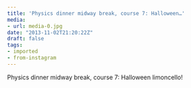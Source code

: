 ```yaml
---
title: 'Physics dinner midway break, course 7: Halloween…'
media:
- url: media-0.jpg
date: "2013-11-02T21:20:22Z"
draft: false
tags:
- imported
- from-instagram
---
```

Physics dinner midway break, course 7: Halloween limoncello\!
